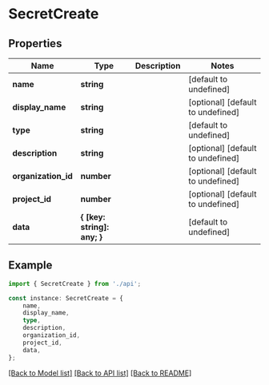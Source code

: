 # SecretCreate


## Properties

Name | Type | Description | Notes
------------ | ------------- | ------------- | -------------
**name** | **string** |  | [default to undefined]
**display_name** | **string** |  | [optional] [default to undefined]
**type** | **string** |  | [default to undefined]
**description** | **string** |  | [optional] [default to undefined]
**organization_id** | **number** |  | [optional] [default to undefined]
**project_id** | **number** |  | [optional] [default to undefined]
**data** | **{ [key: string]: any; }** |  | [default to undefined]

## Example

```typescript
import { SecretCreate } from './api';

const instance: SecretCreate = {
    name,
    display_name,
    type,
    description,
    organization_id,
    project_id,
    data,
};
```

[[Back to Model list]](../README.md#documentation-for-models) [[Back to API list]](../README.md#documentation-for-api-endpoints) [[Back to README]](../README.md)
